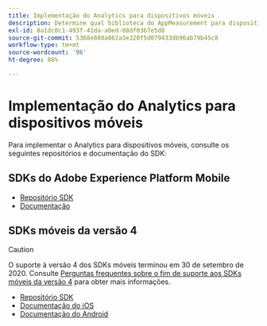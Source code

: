 ```yaml
---
title: Implementação do Analytics para dispositivos móveis
description: Determine qual biblioteca do AppMeasurement para dispositivos móveis deve ser usada.
exl-id: 8a1dc0c1-493f-41da-a0ed-08df0367e5d8
source-git-commit: 5368e808a862a3e320f5d079433db96ab79b45c8
workflow-type: tm+mt
source-wordcount: '96'
ht-degree: 86%

---
```


# Implementação do Analytics para dispositivos móveis

Para implementar o Analytics para dispositivos móveis, consulte os seguintes repositórios e documentação do SDK:

## SDKs do Adobe Experience Platform Mobile

* [Repositório SDK](https://github.com/Adobe-Marketing-Cloud/aep-sdks-documentation)
* [Documentação](https://aep-sdks.gitbook.io/docs/)

## SDKs móveis da versão 4

>[!CAUTION]
>
>O suporte à versão 4 dos SDKs móveis terminou em 30 de setembro de 2020. Consulte [Perguntas frequentes sobre o fim de suporte aos SDKs móveis da versão 4](https://aep-sdks.gitbook.io/docs/version-4-sdk-end-of-support-faq) para obter mais informações.

* [Repositório SDK](https://github.com/Adobe-Marketing-Cloud/mobile-services/tree/master/sdks)
* [Documentação do iOS](https://experienceleague.adobe.com/docs/mobile-services/ios/overview.html?lang=pt-BR)
* [Documentação do Android](https://experienceleague.adobe.com/docs/mobile-services/android/overview.html?lang=pt-BR)

